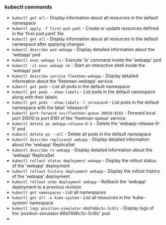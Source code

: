 ### kubectl commands

- `kubectl get all` - Display information about all resources in the default namespace
- `kubectl apply -f first-pod.yaml` - Create or update resources defined in the 'first-pod.yaml' file
- `kubectl get all` - Display information about all resources in the default namespace after applying changes
- `kubectl describe pod webapp` - Display detailed information about the 'webapp' pod
- `kubectl exec webapp ls` - Execute 'ls' command inside the 'webapp' pod
- `kubectl -it exec webapp sh` - Start an interactive shell inside the 'webapp' pod
- `kubectl describe service fleetman-webapp` - Display detailed information about the 'fleetman-webapp' service
- `kubectl get pods` - List all pods in the default namespace
- `kubectl get pods --show-labels` - List pods in the default namespace along with their labels
- `kubectl get pods --show-labels -l release=0` -  List pods in the default namespace with the label 'release=0'
- `kubectl port-forward svc/fleetman-queue 30010:8161` - Forward local port 30010 to port 8161 of the 'fleetman-queue' service
- `kubectl delete po webapp-release-0-5` - Delete the 'webapp-release-0-5' pod
- `kubectl delete po --all` - Delete all pods in the default namespace
- `kubectl describe replicaset webapp` - Display detailed information about the 'webapp' ReplicaSet
- `kubectl describe rs webapp` - Display detailed information about the 'webapp' ReplicaSet
- `kubectl rollout status deployment webapp` - Display the rollout status of the 'webapp' deployment
- `kubectl rollout history deployment webapp` - Display the rollout history of the 'webapp' deployment
- `kubectl rollout undo deployment webapp` - Rollback the 'webapp' deployment to a previous revision
- `kubectl get namespaces` - List all namespaces
- `kubectl get all -n kube-system` - List all resources in the 'kube-system' namespace
- `kubectl logs position-simulator-68d7486c5c-5c8lz` - Display logs of the 'position-simulator-68d7486c5c-5c8lz' pod
- 